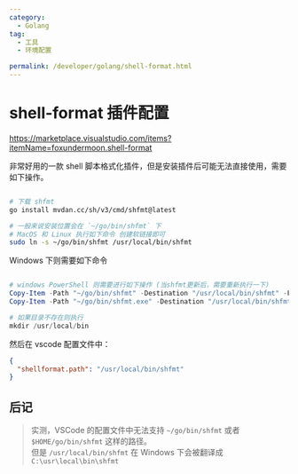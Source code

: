 ```yaml
---
category:
  - Golang
tag:
  - 工具
  - 环境配置

permalink: /developer/golang/shell-format.html
---
```


# shell-format 插件配置

https://marketplace.visualstudio.com/items?itemName=foxundermoon.shell-format

非常好用的一款 shell 脚本格式化插件，但是安装插件后可能无法直接使用，需要如下操作。

```bash

# 下载 shfmt
go install mvdan.cc/sh/v3/cmd/shfmt@latest

# 一般来说安装位置会在 `~/go/bin/shfmt` 下
# MacOS 和 Linux 执行如下命令 创建软链接即可
sudo ln -s ~/go/bin/shfmt /usr/local/bin/shfmt

```

Windows 下则需要如下命令

```PowerShell

# windows PowerShell 则需要进行如下操作 (当shfmt更新后，需要重新执行一下)
Copy-Item -Path "~/go/bin/shfmt" -Destination "/usr/local/bin/shfmt" -Force
Copy-Item -Path "~/go/bin/shfmt.exe" -Destination "/usr/local/bin/shfmt.exe" -Force

# 如果目录不存在则执行
mkdir /usr/local/bin

```

然后在 vscode 配置文件中：

```json
{
  "shellformat.path": "/usr/local/bin/shfmt"
}
```

## 后记

> 实测，VSCode 的配置文件中无法支持 `~/go/bin/shfmt` 或者 `$HOME/go/bin/shfmt` 这样的路径。\
> 但是 `/usr/local/bin/shfmt` 在 Windows 下会被翻译成 `C:\usr\local\bin\shfmt`
